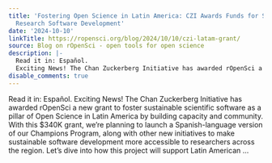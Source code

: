 ```yaml
---
title: 'Fostering Open Science in Latin America: CZI Awards Funds for Sustainable
  Research Software Development'
date: '2024-10-10'
linkTitle: https://ropensci.org/blog/2024/10/10/czi-latam-grant/
source: Blog on rOpenSci - open tools for open science
description: |-
  Read it in: Español.
  Exciting News! The Chan Zuckerberg Initiative has awarded rOpenSci a new grant to foster sustainable scientific software as a pillar of Open Science in Latin America by building capacity and community. With this $340K grant, we’re planning to launch a Spanish-language version of our Champions Program, along with other new initiatives to make sustainable software development more accessible to researchers across the region. Let’s dive into how this project will support Latin American ...
disable_comments: true
---
```

Read it in: Español.
Exciting News! The Chan Zuckerberg Initiative has awarded rOpenSci a new grant to foster sustainable scientific software as a pillar of Open Science in Latin America by building capacity and community. With this $340K grant, we’re planning to launch a Spanish-language version of our Champions Program, along with other new initiatives to make sustainable software development more accessible to researchers across the region. Let’s dive into how this project will support Latin American ...